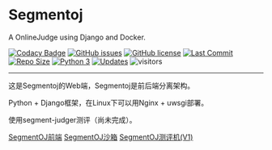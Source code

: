 # Segmentoj
A OnlineJudge using Django and Docker.

[![Codacy Badge](https://api.codacy.com/project/badge/Grade/e07ecd8defd5446ba6e64fe5969db70a)](https://app.codacy.com/gh/segment-oj/segmentoj?utm_source=github.com&utm_medium=referral&utm_content=segment-oj/segmentoj&utm_campaign=Badge_Grade_Settings)
[![GitHub issues](https://img.shields.io/github/issues/szdytom/segmentoj)](https://github.com/szdytom/segmentoj/issues)
[![GitHub license](https://img.shields.io/github/license/szdytom/segmentoj)](https://github.com/szdytom/segmentoj/blob/master/LICENSE)
[![Last Commit](https://img.shields.io/github/last-commit/szdytom/segmentoj)](https://github.com/szdytom/segmentoj/)
[![Repo Size](https://img.shields.io/github/repo-size/szdytom/segmentoj)](https://github.com/szdytom/segmentoj/)
[![Python 3](https://pyup.io/repos/github/segment-oj/segmentoj/python-3-shield.svg)](https://pyup.io/repos/github/segment-oj/segmentoj/)
[![Updates](https://pyup.io/repos/github/segment-oj/segmentoj/shield.svg)](https://pyup.io/repos/github/segment-oj/segmentoj/)
![visitors](https://visitor-badge.laobi.icu/badge?page_id=segmentoj)

---

这是Segmentoj的Web端，Segmentoj是前后端分离架构。

Python + Django框架，在Linux下可以用Nginx + uwsgi部署。

使用segment-judger测评（尚未完成）。

[SegmentOJ前端](https://github.com/segment-oj/segmentoj-frontend)
[SegmentOJ沙箱](https://github.com/segment-oj/segment-sandbox)
[SegmentOJ测评机(V1)](https://github.com/segment-oj/segment-judger-v1)
